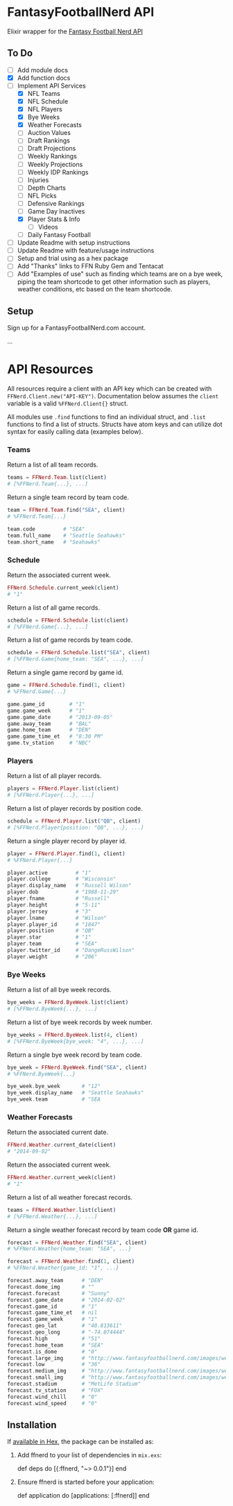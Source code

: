 # FantasyFootballNerd API

Elixir wrapper for the [Fantasy Football Nerd API](http://www.fantasyfootballnerd.com/fantasy-football-api)

## To Do

- [ ] Add module docs
- [X] Add function docs
- [ ] Implement API Services
  - [X] NFL Teams
  - [X] NFL Schedule
  - [X] NFL Players
  - [X] Bye Weeks
  - [X] Weather Forecasts
  - [ ] Auction Values
  - [ ] Draft Rankings
  - [ ] Draft Projections
  - [ ] Weekly Rankings
  - [ ] Weekly Projections
  - [ ] Weekly IDP Rankings
  - [ ] Injuries
  - [ ] Depth Charts
  - [ ] NFL Picks
  - [ ] Defensive Rankings
  - [ ] Game Day Inactives
  - [X] Player Stats & Info
    - [ ] Videos
  - [ ] Daily Fantasy Football
- [ ] Update Readme with setup instructions
- [ ] Update Readme with feature/usage instructions
- [ ] Setup and trial using as a hex package
- [ ] Add "Thanks" links to FFN Ruby Gem and Tentacat
- [ ] Add "Examples of use" such as finding which teams are on a bye week, piping the team shortcode to get other information such as players, weather conditions, etc based on the team shortcode.

## Setup

Sign up for a FantasyFootballNerd.com account.

...

API Resources
=============

All resources require a client with an API key
which can be created with `FFNerd.Client.new("API-KEY")`.
Documentation below assumes the `client` variable
is a valid `%FFNerd.Client{}` struct.

All modules use `.find` functions to find an individual struct,
and `.list` functions to find a list of structs.
Structs have atom keys
and can utilize dot syntax for easily calling data (examples below).

### Teams

Return a list of all team records.
```elixir
teams = FFNerd.Team.list(client)
# [%FFNerd.Team{...}, ...]
```

Return a single team record by team code.
```elixir
team = FFNerd.Team.find("SEA", client)
# %FFNerd.Team{...}

team.code         # "SEA"
team.full_name    # "Seattle Seahawks"
team.short_name   # "Seahawks"
```

### Schedule

Return the associated current week.
```elixir
FFNerd.Schedule.current_week(client)
# "1"
```

Return a list of all game records.
```elixir
schedule = FFNerd.Schedule.list(client)
# [%FFNerd.Game{...}, ...]
```

Return a list of game records by team code.
```elixir
schedule = FFNerd.Schedule.list("SEA", client)
# [%FFNerd.Game{home_team: "SEA", ...}, ...]
```

Return a single game record by game id.
```elixir
game = FFNerd.Schedule.find(1, client)
# %FFNerd.Game{...}

game.game_id        # "1"
game.game_week      # "1"
game.game_date      # "2013-09-05"
game.away_team      # "BAL"
game.home_team      # "DEN"
game.game_time_et   # "8:30 PM"
game.tv_station     # "NBC"
```

### Players

Return a list of all player records.
```elixir
players = FFNerd.Player.list(client)
# [%FFNerd.Player{...}, ...]
```

Return a list of player records by position code.
```elixir
schedule = FFNerd.Player.list("QB", client)
# [%FFNerd.Player{position: "QB", ...}, ...]
```

Return a single player record by player id.
```elixir
player = FFNerd.Player.find(1, client)
# %FFNerd.Player{...}

player.active         # "1"
player.college        # "Wisconsin"
player.display_name   # "Russell Wilson"
player.dob            # "1988-11-29"
player.fname          # "Russell"
player.height         # "5-11"
player.jersey         # "3"
player.lname          # "Wilson"
player.player_id      # "1847"
player.position       # "QB"
player.star           # "1"
player.team           # "SEA"
player.twitter_id     # "DangeRussWilson"
player.weight         # "206"
```

### Bye Weeks

Return a list of all bye week records.
```elixir
bye_weeks = FFNerd.ByeWeek.list(client)
# [%FFNerd.ByeWeek{...}, ...]
```

Return a list of bye week records by week number.
```elixir
bye_weeks = FFNerd.ByeWeek.list(4, client)
# [%FFNerd.ByeWeek{bye_week: "4", ...}, ...]
```

Return a single bye week record by team code.
```elixir
bye_week = FFNerd.ByeWeek.find("SEA", client)
# %FFNerd.ByeWeek{...}

bye_week.bye_week       # "12"
bye_week.display_name   # "Seattle Seahawks"
bye_week.team           # "SEA
```

### Weather Forecasts

Return the associated current date.
```elixir
FFNerd.Weather.current_date(client)
# "2014-09-02"
```

Return the associated current week.
```elixir
FFNerd.Weather.current_week(client)
# "1"
```

Return a list of all weather forecast records.
```elixir
teams = FFNerd.Weather.list(client)
# [%FFNerd.Weather{...}, ...]
```

Return a single weather forecast record by team code **OR** game id.
```elixir
forecast = FFNerd.Weather.find("SEA", client)
# %FFNerd.Weather{home_team: "SEA", ...}

forecast = FFNerd.Weather.find(1, client)
# %FFNerd.Weather{game_id: "1", ...}

forecast.away_team      # "DEN"
forecast.dome_img       # ""
forecast.forecast       # "Sunny"
forecast.game_date      # "2014-02-02"
forecast.game_id        # "1"
forecast.game_time_et   # nil
forecast.game_week      # "1"
forecast.geo_lat        # "40.813611"
forecast.geo_long       # "-74.074444"
forecast.high           # "51"
forecast.home_team      # "SEA"
forecast.is_dome        # "0"
forecast.large_img      # "http://www.fantasyfootballnerd.com/images/weather/52/32.gif"
forecast.low            # "36"
forecast.medium_img     # "http://www.fantasyfootballnerd.com/images/weather/31/32.gif"
forecast.small_img      # "http://www.fantasyfootballnerd.com/images/weather/20/32.gif"
forecast.stadium        # "MetLife Stadium"
forecast.tv_station     # "FOX"
forecast.wind_chill     # "0"
forecast.wind_speed     # "0"
```

## Installation

If [available in Hex](https://hex.pm/docs/publish), the package can be installed as:

  1. Add ffnerd to your list of dependencies in `mix.exs`:

        def deps do
          [{:ffnerd, "~> 0.0.1"}]
        end

  2. Ensure ffnerd is started before your application:

        def application do
          [applications: [:ffnerd]]
        end
